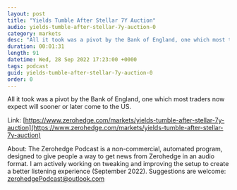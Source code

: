 ```yaml
---
layout: post
title: "Yields Tumble After Stellar 7Y Auction"
audio: yields-tumble-after-stellar-7y-auction-0
category: markets
desc: "All it took was a pivot by the Bank of England, one which most traders now expect will sooner or later come to the US."
duration: 00:01:31
length: 91
datetime: Wed, 28 Sep 2022 17:23:00 +0000
tags: podcast
guid: yields-tumble-after-stellar-7y-auction-0
order: 0
---
```

All it took was a pivot by the Bank of England, one which most traders now expect will sooner or later come to the US.

Link: [https://www.zerohedge.com/markets/yields-tumble-after-stellar-7y-auction](https://www.zerohedge.com/markets/yields-tumble-after-stellar-7y-auction)

About: The Zerohedge Podcast is a non-commercial, automated program, designed to give people a way to get news from Zerohedge in an audio format.  I am actively working on tweaking and improving the setup to create a better listening experience (September 2022).  Suggestions are welcome: [zerohedgePodcast@outlook.com](mailto:zerohedgePodcast@outlook.com)